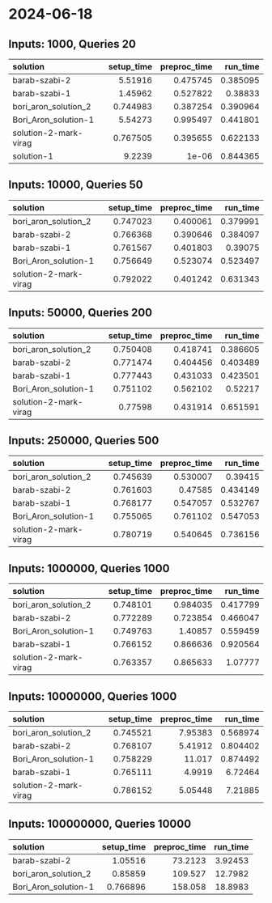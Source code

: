 # 2024-06-18

## Inputs: 1000, Queries 20

| solution              |   setup_time |   preproc_time |   run_time |
|:----------------------|-------------:|---------------:|-----------:|
| barab-szabi-2         |     5.51916  |       0.475745 |   0.385095 |
| barab-szabi-1         |     1.45962  |       0.527822 |   0.38833  |
| bori_aron_solution_2  |     0.744983 |       0.387254 |   0.390964 |
| Bori_Aron_solution-1  |     5.54273  |       0.995497 |   0.441801 |
| solution-2-mark-virag |     0.767505 |       0.395655 |   0.622133 |
| solution-1            |     9.2239   |       1e-06    |   0.844365 |

## Inputs: 10000, Queries 50

| solution              |   setup_time |   preproc_time |   run_time |
|:----------------------|-------------:|---------------:|-----------:|
| bori_aron_solution_2  |     0.747023 |       0.400061 |   0.379991 |
| barab-szabi-2         |     0.766368 |       0.390646 |   0.384097 |
| barab-szabi-1         |     0.761567 |       0.401803 |   0.39075  |
| Bori_Aron_solution-1  |     0.756649 |       0.523074 |   0.523497 |
| solution-2-mark-virag |     0.792022 |       0.401242 |   0.631343 |

## Inputs: 50000, Queries 200

| solution              |   setup_time |   preproc_time |   run_time |
|:----------------------|-------------:|---------------:|-----------:|
| bori_aron_solution_2  |     0.750408 |       0.418741 |   0.386605 |
| barab-szabi-2         |     0.771474 |       0.404456 |   0.403489 |
| barab-szabi-1         |     0.777443 |       0.431033 |   0.423501 |
| Bori_Aron_solution-1  |     0.751102 |       0.562102 |   0.52217  |
| solution-2-mark-virag |     0.77598  |       0.431914 |   0.651591 |

## Inputs: 250000, Queries 500

| solution              |   setup_time |   preproc_time |   run_time |
|:----------------------|-------------:|---------------:|-----------:|
| bori_aron_solution_2  |     0.745639 |       0.530007 |   0.39415  |
| barab-szabi-2         |     0.761603 |       0.47585  |   0.434149 |
| barab-szabi-1         |     0.768177 |       0.547057 |   0.532767 |
| Bori_Aron_solution-1  |     0.755065 |       0.761102 |   0.547053 |
| solution-2-mark-virag |     0.780719 |       0.540645 |   0.736156 |

## Inputs: 1000000, Queries 1000

| solution              |   setup_time |   preproc_time |   run_time |
|:----------------------|-------------:|---------------:|-----------:|
| bori_aron_solution_2  |     0.748101 |       0.984035 |   0.417799 |
| barab-szabi-2         |     0.772289 |       0.723854 |   0.466047 |
| Bori_Aron_solution-1  |     0.749763 |       1.40857  |   0.559459 |
| barab-szabi-1         |     0.766152 |       0.866636 |   0.920564 |
| solution-2-mark-virag |     0.763357 |       0.865633 |   1.07777  |

## Inputs: 10000000, Queries 1000

| solution              |   setup_time |   preproc_time |   run_time |
|:----------------------|-------------:|---------------:|-----------:|
| bori_aron_solution_2  |     0.745521 |        7.95383 |   0.568974 |
| barab-szabi-2         |     0.768107 |        5.41912 |   0.804402 |
| Bori_Aron_solution-1  |     0.758229 |       11.017   |   0.874492 |
| barab-szabi-1         |     0.765111 |        4.9919  |   6.72464  |
| solution-2-mark-virag |     0.786152 |        5.05448 |   7.21885  |

## Inputs: 100000000, Queries 10000

| solution             |   setup_time |   preproc_time |   run_time |
|:---------------------|-------------:|---------------:|-----------:|
| barab-szabi-2        |     1.05516  |        73.2123 |    3.92453 |
| bori_aron_solution_2 |     0.85859  |       109.527  |   12.7982  |
| Bori_Aron_solution-1 |     0.766896 |       158.058  |   18.8983  |